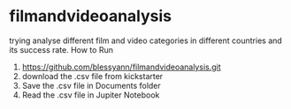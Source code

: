 # filmandvideoanalysis
trying analyse different film and video categories in different countries and its success rate.
How to Run
    
1.  https://github.com/blessyann/filmandvideoanalysis.git
2.  download the .csv file from kickstarter
3.  Save the .csv file in Documents folder
4.  Read the .csv file in Jupiter Notebook

    